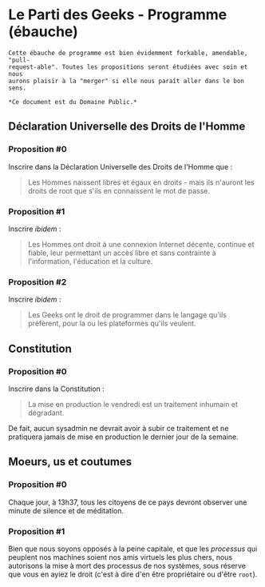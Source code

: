 # Le Parti des Geeks - Programme (ébauche)

    Cette ébauche de programme est bien évidemment forkable, amendable, "pull-
    request-able". Toutes les propositions seront étudiées avec soin et nous
    aurons plaisir à la "merger" si elle nous paraît aller dans le bon sens.

    *Ce document est du Domaine Public.*

## Déclaration Universelle des Droits de l'Homme

### Proposition #0

Inscrire dans la Déclaration Universelle des Droits de l'Homme que :

> Les Hommes naissent libres et égaux en droits - mais ils n'auront les
> droits de root que s'ils en connaissent le mot de passe.

### Proposition #1

Inscrire *ibidem* :

> Les Hommes ont droit à une connexion Internet décente, continue et fiable,
> leur permettant un accès libre et sans contrainte à l'information, l'éducation
> et la culture.


### Proposition #2

Inscrire *ibidem* :

> Les Geeks ont le droit de programmer dans le langage qu'ils préfèrent, pour la
> ou les plateformes qu'ils veulent.

## Constitution

### Proposition #0

Inscrire dans la Constitution :

> La mise en production le vendredi est un traitement inhumain et dégradant. 

De fait, aucun sysadmin ne devrait avoir à subir ce traitement et ne pratiquera
jamais de mise en production le dernier jour de la semaine.

## Moeurs, us et coutumes

### Proposition #0

Chaque jour, à 13h37, tous les citoyens de ce pays devront observer une minute
de silence et de méditation.

### Proposition #1

Bien que nous soyons opposés à la peine capitale, et que les *processus* qui
peuplent nos machines soient nos amis virtuels les plus chers, nous autorisons
la mise à mort des processus de nos systèmes, sous réserve que vous en ayiez
le droit (c'est à dire d'en être propriétaire ou d'être `root`).
